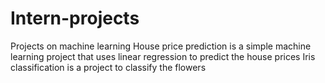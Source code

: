 # Intern-projects
Projects on machine learning
House  price prediction is a simple machine learning project that uses linear regression to predict the house prices
Iris classification is a project to classify the flowers

